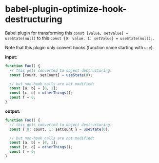 # babel-plugin-optimize-hook-destructuring

Babel plugin for transforming this `const [value, setValue] = useState(null)` to this `const {0: value, 1: setValue} = useState(null);`.

Note that this plugin only convert hooks (function name starting with `use`).

**input:**

```js
function Foo() {
  // this gets converted to object destructuring:
  const [count, setCount] = useState(0);

  // but non-hook calls are not modified:
  const [a, b] = [0, 1];
  const [c, d] = otherThings();
  const f = 0;
}
```

**output:**

```js
function Foo() {
  // this gets converted to object destructuring:
  const { 0: count, 1: setCount } = useState(0);

  // but non-hook calls are not modified:
  const [a, b] = [0, 1];
  const [c, d] = otherThings();
  const f = 0;
}
```
